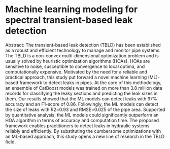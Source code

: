 # Machine learning modeling for spectral transient-based leak detection



Abstract: The transient-based leak detection (TBLD) has been established as a robust and efficient technology to manage and monitor pipe systems. The TBLD is a non-convex multi-dimensional optimization problem and is usually solved by heuristic optimization algorithms (HOAs). HOAs are sensitive to noise, susceptible to convergence to local optima, and computationally expensive. Motivated by the need for a reliable and practical approach, this study put forward a novel machine learning (ML)-based framework to detect leaks in pipes. At the core of this methodology, an ensemble of CatBoost models was trained on more than 3.8 million data records for classifying the leaky sections and predicting the leak sizes in them. Our results showed that the ML models can detect leaks with 97% accuracy and an F1-score of 0.86. Followingly, the ML models can detect the size of leaks with R2=0.93 and RMSE=0.025 of the pipe area. Supported by quantitative analysis, the ML models could significantly outperform an HOA algorithm in terms of accuracy and computation time. The proposed framework enables practitioners to detect leaks in hydraulic systems reliably and efficiently. By substituting the cumbersome optimizations with an ML-based approach, this study opens a new line of research in the TBLD field.